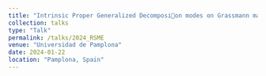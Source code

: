```yaml
---
title: "Intrinsic Proper Generalized Decomposi􀆟on modes on Grassmann manifolds. Computa􀆟on via Gradient Descent Algorithm"
collection: talks
type: "Talk"
permalink: /talks/2024_RSME
venue: "Universidad de Pamplona"
date: 2024-01-22
location: "Pamplona, Spain"
---
```


